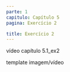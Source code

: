 ```yaml
---
parte: 1
capitulo: Capítulo 5
pagina: Exercício 2

title: Exercício 2
---
```


vídeo capítulo 5.1_ex2

template imagem/vídeo
